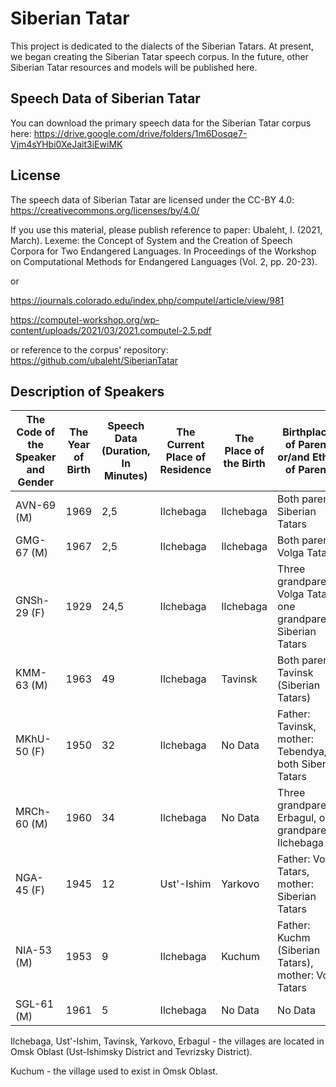 # Siberian Tatar

This project is dedicated to the dialects of the Siberian Tatars. At present, we began creating the Siberian Tatar speech corpus. In the future, other Siberian Tatar resources and models will be published here.

## Speech Data of Siberian Tatar

You can download the primary speech data for the Siberian Tatar corpus here: 
https://drive.google.com/drive/folders/1m6Dosqe7-Vjm4sYHbi0XeJait3iEwiMK

## License

The speech data of Siberian Tatar are licensed under the CC-BY 4.0: https://creativecommons.org/licenses/by/4.0/

If you use this material, please publish reference to paper: Ubaleht, I. (2021, March). Lexeme: the Concept of System and the Creation of Speech Corpora for Two Endangered Languages. In Proceedings of the Workshop on Computational Methods for Endangered Languages (Vol. 2, pp. 20-23).

or

https://journals.colorado.edu/index.php/computel/article/view/981

https://computel-workshop.org/wp-content/uploads/2021/03/2021.computel-2.5.pdf

or reference to the corpus' repository: https://github.com/ubaleht/SiberianTatar

## Description of Speakers

|The Code of the Speaker and Gender| The Year of Birth| Speech Data (Duration, In Minutes)| The Current Place of Residence | The Place of the Birth | Birthplaces of Parents or/and Ethnic of Parents |
|---|---|---|---|---|---|
|AVN-69 (M)|1969|2,5|Ilchebaga|Ilchebaga|Both parents: Siberian Tatars|
|GMG-67 (M)|1967|2,5|Ilchebaga|Ilchebaga|Both parents: Volga Tatars|
|GNSh-29 (F)|1929|24,5|Ilchebaga|Ilchebaga|Three grandparents: Volga Tatars, one grandparent: Siberian Tatars|
|KMM-63 (M)|1963|49|Ilchebaga|Tavinsk|Both parents: Tavinsk (Siberian Tatars)|
|MKhU-50 (F)|1950|32|Ilchebaga|No Data|Father: Tavinsk, mother: Tebendya, both Siberian Tatars|
|MRCh-60 (M)|1960|34|Ilchebaga|No Data|Three grandparents: Erbagul, one grandparent: Ilchebaga|
|NGA-45 (F)|1945|12|Ust'-Ishim|Yarkovo|Father: Volga Tatars, mother: Siberian Tatars|
|NIA-53 (M)|1953|9|Ilchebaga|Kuchum|Father: Kuchm (Siberian Tatars), mother: Volga Tatars|
|SGL-61 (M)|1961|5|Ilchebaga|No Data|No Data|

Ilchebaga, Ust'-Ishim, Tavinsk, Yarkovo, Erbagul - the villages are located in Omsk Oblast (Ust-Ishimsky District and Tevrizsky District).

Kuchum - the village used to exist in Omsk Oblast.
